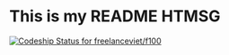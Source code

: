 # This is my README HTMSG
[ ![Codeship Status for freelanceviet/f100](https://www.codeship.io/projects/3e06a580-3b6c-0132-71e5-4a948b101f83/status)](https://www.codeship.io/projects/42647)
